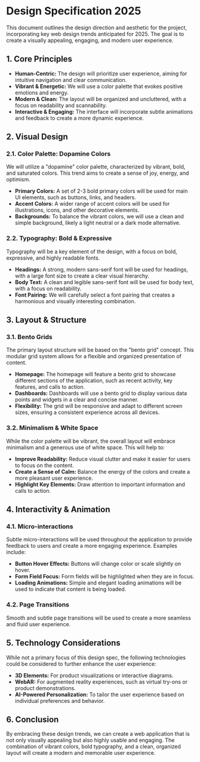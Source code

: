 
# Design Specification 2025

This document outlines the design direction and aesthetic for the project, incorporating key web design trends anticipated for 2025. The goal is to create a visually appealing, engaging, and modern user experience.

## 1. Core Principles

*   **Human-Centric:** The design will prioritize user experience, aiming for intuitive navigation and clear communication.
*   **Vibrant & Energetic:** We will use a color palette that evokes positive emotions and energy.
*   **Modern & Clean:** The layout will be organized and uncluttered, with a focus on readability and scannability.
*   **Interactive & Engaging:** The interface will incorporate subtle animations and feedback to create a more dynamic experience.

## 2. Visual Design

### 2.1. Color Palette: Dopamine Colors

We will utilize a "dopamine" color palette, characterized by vibrant, bold, and saturated colors. This trend aims to create a sense of joy, energy, and optimism.

*   **Primary Colors:** A set of 2-3 bold primary colors will be used for main UI elements, such as buttons, links, and headers.
*   **Accent Colors:** A wider range of accent colors will be used for illustrations, icons, and other decorative elements.
*   **Backgrounds:** To balance the vibrant colors, we will use a clean and simple background, likely a light neutral or a dark mode alternative.

### 2.2. Typography: Bold & Expressive

Typography will be a key element of the design, with a focus on bold, expressive, and highly readable fonts.

*   **Headings:** A strong, modern sans-serif font will be used for headings, with a large font size to create a clear visual hierarchy.
*   **Body Text:** A clean and legible sans-serif font will be used for body text, with a focus on readability.
*   **Font Pairing:** We will carefully select a font pairing that creates a harmonious and visually interesting combination.

## 3. Layout & Structure

### 3.1. Bento Grids

The primary layout structure will be based on the "bento grid" concept. This modular grid system allows for a flexible and organized presentation of content.

*   **Homepage:** The homepage will feature a bento grid to showcase different sections of the application, such as recent activity, key features, and calls to action.
*   **Dashboards:** Dashboards will use a bento grid to display various data points and widgets in a clear and concise manner.
*   **Flexibility:** The grid will be responsive and adapt to different screen sizes, ensuring a consistent experience across all devices.

### 3.2. Minimalism & White Space

While the color palette will be vibrant, the overall layout will embrace minimalism and a generous use of white space. This will help to:

*   **Improve Readability:** Reduce visual clutter and make it easier for users to focus on the content.
*   **Create a Sense of Calm:** Balance the energy of the colors and create a more pleasant user experience.
*   **Highlight Key Elements:** Draw attention to important information and calls to action.

## 4. Interactivity & Animation

### 4.1. Micro-interactions

Subtle micro-interactions will be used throughout the application to provide feedback to users and create a more engaging experience. Examples include:

*   **Button Hover Effects:** Buttons will change color or scale slightly on hover.
*   **Form Field Focus:** Form fields will be highlighted when they are in focus.
*   **Loading Animations:** Simple and elegant loading animations will be used to indicate that content is being loaded.

### 4.2. Page Transitions

Smooth and subtle page transitions will be used to create a more seamless and fluid user experience.

## 5. Technology Considerations

While not a primary focus of this design spec, the following technologies could be considered to further enhance the user experience:

*   **3D Elements:** For product visualizations or interactive diagrams.
*   **WebAR:** For augmented reality experiences, such as virtual try-ons or product demonstrations.
*   **AI-Powered Personalization:** To tailor the user experience based on individual preferences and behavior.

## 6. Conclusion

By embracing these design trends, we can create a web application that is not only visually appealing but also highly usable and engaging. The combination of vibrant colors, bold typography, and a clean, organized layout will create a modern and memorable user experience.
